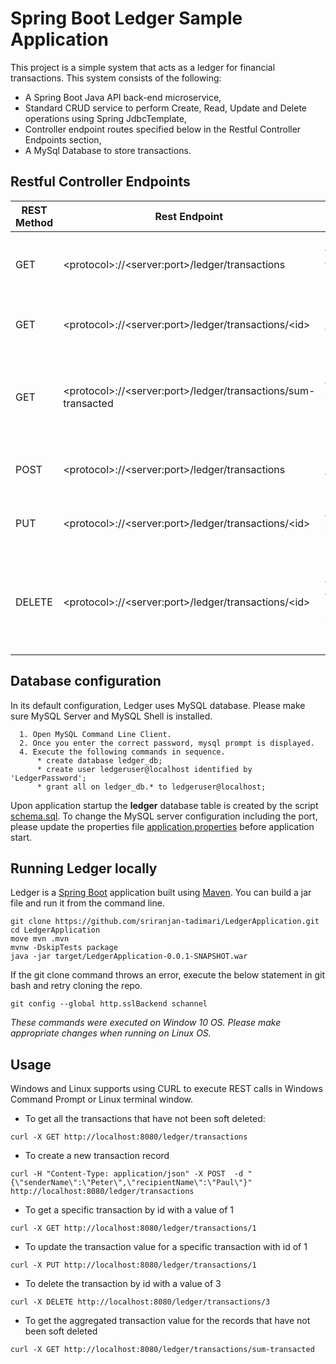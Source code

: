 # Spring Boot Ledger Sample Application 

This project is a simple system that acts as a ledger for financial transactions. This system consists of the following:
* A Spring Boot Java API back-end microservice,
* Standard CRUD service to perform Create, Read, Update and Delete operations using Spring JdbcTemplate,
* Controller endpoint routes specified below in the Restful Controller Endpoints section,
* A MySql Database to store transactions.

##  Restful Controller Endpoints

REST Method | Rest Endpoint | Endpoint Description
------------ | ------------- | -------------------
GET | \<protocol\>:\/\/\<server:port\>/ledger/transactions | Get all transactions that are not soft deleted.
GET | \<protocol\>:\/\/\<server:port\>/ledger/transactions/\<id\> | Get a specific transaction record.
GET | \<protocol\>:\/\/\<server:port\>/ledger/transactions/sum-transacted | Calculate sum of all transacted values that have not been soft deleted.
POST | \<protocol\>:\/\/\<server:port\>/ledger/transactions | Create a new transaction record.
PUT | \<protocol\>:\/\/\<server:port\>/ledger/transactions/\<id\> | Update the transaction value for a record.
DELETE | \<protocol\>:\/\/\<server:port\>/ledger/transactions/\<id\> | Update the soft delete flag for the transaction record without actually deleting it.

## Database configuration

In its default configuration, Ledger uses MySQL database. Please make sure MySQL Server and MySQL Shell is installed.

```
  1. Open MySQL Command Line Client. 
  2. Once you enter the correct password, mysql prompt is displayed.
  4. Execute the following commands in sequence.
      * create database ledger_db;
      * create user ledgeruser@localhost identified by 'LedgerPassword';
      * grant all on ledger_db.* to ledgeruser@localhost;
```
Upon application startup the **ledger** database table is created by the script [schema.sql](https://github.com/sriranjan-tadimari/LedgerApplication/blob/main/src/main/resources/schema.sql).
To change the MySQL server configuration including the port, please update the properties file  [application.properties](https://github.com/sriranjan-tadimari/LedgerApplication/blob/main/src/main/resources/application.properties) before application start.

## Running Ledger locally
Ledger is a [Spring Boot](https://spring.io/guides/gs/spring-boot) application built using [Maven](https://spring.io/guides/gs/maven/). You can build a jar file and run it from the command line.
```
git clone https://github.com/sriranjan-tadimari/LedgerApplication.git
cd LedgerApplication
move mvn .mvn 
mvnw -DskipTests package
java -jar target/LedgerApplication-0.0.1-SNAPSHOT.war
```

If the git clone command throws an error, execute the below statement in git bash and retry cloning the repo.
```
git config --global http.sslBackend schannel
```
_These commands were executed on Window 10 OS. Please make appropriate changes when running on Linux OS._

## Usage

Windows and Linux supports using CURL to execute REST calls in Windows Command Prompt or Linux terminal window.

* To get all the transactions that have not been soft deleted:
```
curl -X GET http://localhost:8080/ledger/transactions
```
* To create a new transaction record
```
curl -H "Content-Type: application/json" -X POST  -d "{\"senderName\":\"Peter\",\"recipientName\":\"Paul\"}" http://localhost:8080/ledger/transactions
```
* To get a specific transaction by id with a value of 1
```
curl -X GET http://localhost:8080/ledger/transactions/1
```
* To update the transaction value for a specific transaction with id of 1 
```
curl -X PUT http://localhost:8080/ledger/transactions/1
```
* To delete the transaction by id with a value of 3
```
curl -X DELETE http://localhost:8080/ledger/transactions/3
```
* To get the aggregated transaction value for the records that have not been soft deleted
```
curl -X GET http://localhost:8080/ledger/transactions/sum-transacted
```
